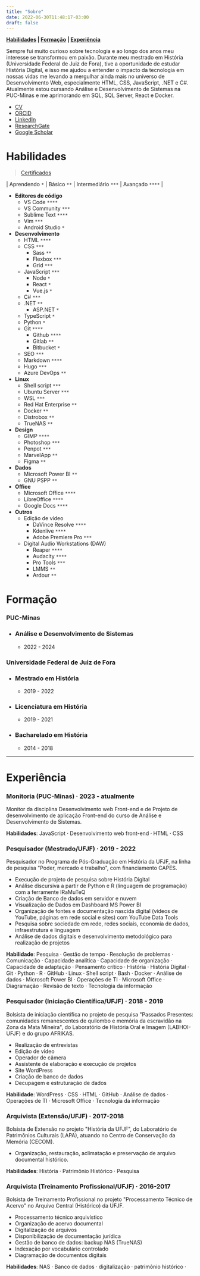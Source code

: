 ```yaml
---
title: "Sobre"
date: 2022-06-30T11:48:17-03:00
draft: false
---
```

**[Habilidades](#habilidades) | [Formação](#formação) | [Experiência](#experiência)**

Sempre fui muito curioso sobre tecnologia e ao longo dos anos meu interesse se transformou em paixão. Durante meu mestrado em História (Universidade Federal de Juiz de Fora), tive a oportunidade de estudar História Digital, e isso me ajudou a entender o impacto da tecnologia em nossas vidas me levando a mergulhar ainda mais no universo de Desenvolvimento Web, especialmente HTML, CSS, JavaScript, .NET e C#. Atualmente estou cursando Análise e Desenvolvimento de Sistemas na PUC-Minas e me aprimorando em SQL, SQL Server, React e Docker.


- [CV](http://lattes.cnpq.br/9924558848538635)
- [ORCID](https://orcid.org/0000-0001-6686-7182)
- [LinkedIn](https://linkedin.com/in/geraldohomero)
- [ResearchGate](https://www.researchgate.net/profile/Geraldo-Couto-Neto)
- [Google Scholar](https://scholar.google.com/citations?hl=pt-BR&user=QcUrmPYAAAAJ)

# Habilidades 

> [Certificados](/certificados/)

| Aprendendo `*` | Básico `**` | Intermediário `***` | Avançado `****` |

- **Editores de código**
    - VS Code `****`
    - VS Community `***`
    - Sublime Text `****`
    - Vim `***`
    - Android Studio `*`
- **Desenvolvimento**
    - HTML `****`
    - CSS `***`
        - Sass `**`
        - Flexbox `***`
        - Grid `***`
    - JavaScript `***`
        - Node `*`
        - React `*`
        - Vue.js `*`
    - C# `***`
    - .NET `**`
        - ASP.NET `*`
    - TypeScript `*`
    - Python `*`
    - Git `****`
        - Github `****`
        - Gitlab `**`
        - Bitbucket `*`
    - SEO `***`
    - Markdown `****`    
    - Hugo `***`
    - Azure DevOps `**`
- **Linux**
    - Shell script `***`
    - Ubuntu Server `***`
    - WSL `***`
    - Red Hat Enterprise `**`
    - Docker `**`
    - Distrobox `**`
    - TrueNAS `**`
- **Design**
    - GIMP `****`
    - Photoshop `***`
    - Penpot `***`
    - MarvelApp `**`
    - Figma `**`
- **Dados**
    - Microsoft Power BI `**`
    - GNU PSPP `**`
- **Office**
    - Microsoft Office `****`
    - LibreOffice `****`
    - Google Docs `****`
- **Outros**
    - Edição de vídeo
        - DaVince Resolve `****`
        - Kdenlive `****`
        - Adobe Premiere Pro `***`
    - Digital Audio Workstations (DAW)
        - Reaper `****`
        - Audacity `****`
        - Pro Tools `***`
        - LMMS `**`
        - Ardour `**`


# Formação

### **PUC-Minas**
- ### Análise e Desenvolvimento de Sistemas
    - 2022 - 2024

### **Universidade Federal de Juiz de Fora**
- ### Mestrado em História
    - 2019 - 2022
- ### Licenciatura em História
    - 2019 - 2021
- ### Bacharelado em História
    - 2014 - 2018
***
# Experiência

### **Monitoria (PUC-Minas)** · 2023 - atualmente

Monitor da disciplina Desenvolvimento web Front-end e de Projeto de desenvolvimento de aplicação Front-end do curso de Análise e Desenvolvimento de Sistemas.

**Habilidades**: JavaScript · Desenvolvimento web front-end · HTML · CSS

### **Pesquisador (Mestrado/UFJF)** · 2019 - 2022

Pesquisador no Programa de Pós-Graduação em História da UFJF, na linha de pesquisa "Poder, mercado e trabalho", com financiamento CAPES.

- Execução de projeto de pesquisa sobre História Digital
- Análise discursiva a partir de Python e R (linguagem de programação) com a ferramente IRaMuTeQ
- Criação de Banco de dados em servidor e nuvem
- Visualização de Dados em Dashboard MS Power BI
- Organização de fontes e documentação nascida digital (vídeos de YouTube, páginas em rede social e sites) com YouTube Data Tools
- Pesquisa sobre sociedade em rede, redes sociais, economia de dados, infraestrutura e linguagem
- Análise de dados digitais e desenvolvimento metodológico para realização de projetos

**Habilidade**: Pesquisa · Gestão de tempo · Resolução de problemas · Comunicação · Capacidade analítica · Capacidade de organização · Capacidade de adaptação · Pensamento crítico · História · História Digital · Git · Python · R · GitHub · Linux · Shell script · Bash · Docker · Análise de dados · Microsoft Power BI · Operações de TI · Microsoft Office · Diagramação · Revisão de texto · Tecnologia da informação

### **Pesquisador (Iniciação Científica/UFJF)** · 2018 - 2019

Bolsista de iniciação científica no projeto de pesquisa "Passados Presentes: comunidades remanescentes de quilombo e memória da escravidão na Zona da Mata Mineira", do Laboratório de História Oral e Imagem (LABHOI-UFJF) e do grupo AFRIKAS.

- Realização de entrevistas
- Edição de vídeo
- Operador de câmera 
- Assistente de elaboração e execução de projetos
- Site WordPress 
- Criação de banco de dados 
- Decupagem e estruturação de dados

**Habilidade**: WordPress · CSS · HTML · GitHub · Análise de dados · Operações de TI · Microsoft Office · Tecnologia da informação

### **Arquivista (Extensão/UFJF)** · 2017-2018

Bolsista de Extensão no projeto "História da UFJF", do Laboratório de Patrimônios Culturais (LAPA), atuando no Centro de Conservação da Memória (CECOM).

- Organização, restauração, aclimatação e preservação de arquivo documental histórico.

**Habilidades**: História · Patrimônio Histórico · Pesquisa

### **Arquivista (Treinamento Profissional/UFJF)** · 2016-2017

Bolsista de Treinamento Profissional no projeto "Processamento Técnico de Acervo" no Arquivo Central (Histórico) da UFJF.

- Processamento técnico arquivístico
- Organização de acervo documental 
- Digitalização de arquivos
- Disponibilização de documentação jurídica
- Gestão de banco de dados: backup NAS (TrueNAS)
- Indexação por vocabulário controlado
- Diagramação de documentos digitais

**Habilidades**: NAS · Banco de dados · digitalização · patrimônio histórico · 


